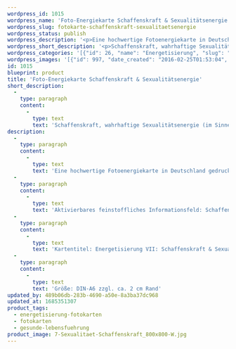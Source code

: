 ```yaml
---
wordpress_id: 1015
wordpress_name: 'Foto-Energiekarte Schaffenskraft & Sexualitätsenergie'
wordpress_slug: fotokarte-schaffenskraft-sexualitaetsenergie
wordpress_status: publish
wordpress_description: '<p>Eine hochwertige Fotoenergiekarte in Deutschland gedruckt und in Handarbeit laminiert. Sie ist in Postkartengröße (DIN-A6) oder kleiner gut zu transportieren und kann auch auf den Körper aufgelegt werden.</p><p>Aktivierbares feinstoffliches Informationsfeld: Schaffenskraft und Sexualitätsenergie sowie dem energetischen Zugang zu den dazugehörigen universellen Wissenspools.</p><p>Kartentitel: Energetisierung VII: Schaffenskraft &amp; Sexualitätsenergie. Reihe: Energetisierung</p><p>Größe: DIN-A6 zzgl. ca. 2 cm Rand</p><p>Andere Formate sind individuell für Sie innerhalb weniger Tage herstellbar. Bitte kontaktieren Sie uns hierfür unter <a href="mailto:info@elvedenverlag.de">info@elvedenverlag.de</a>.</p><p><a href="https://my.feenbaum.de/anwendung-energiebilder-foto-laminiert/">Anwendungshinweise      </a><a href="https://my.feenbaum.de/produktinformationen-fotokarten/">Produktinformationen</a></p>'
wordpress_short_description: '<p>Schaffenskraft, wahrhaftige Sexualitätsenergie (im Sinne einer Ur-Lebensenergie) erfahren</p>'
wordpress_categories: '[{"id": 26, "name": "Energetisierung", "slug": "energetisierung-fotokarten"}, {"id": 23, "name": "Fotokarten", "slug": "fotokarten"}, {"id": 38, "name": "Gesunde Lebensf\u00fchrung", "slug": "gesunde-lebensfuehrung"}]'
wordpress_images: '[{"id": 997, "date_created": "2016-02-25T01:53:04", "date_created_gmt": "2016-02-24T23:53:04", "date_modified": "2016-02-25T01:53:04", "date_modified_gmt": "2016-02-24T23:53:04", "src": "https://my.feenbaum.de/wp-content/uploads/2016/02/7-Sexualitaet-Schaffenskraft_800x800-W.jpg", "name": "7-Sexualitaet-Schaffenskraft_800x800-W", "alt": ""}]'
id: 1015
blueprint: product
title: 'Foto-Energiekarte Schaffenskraft & Sexualitätsenergie'
short_description:
  -
    type: paragraph
    content:
      -
        type: text
        text: 'Schaffenskraft, wahrhaftige Sexualitätsenergie (im Sinne einer Ur-Lebensenergie) erfahren'
description:
  -
    type: paragraph
    content:
      -
        type: text
        text: 'Eine hochwertige Fotoenergiekarte in Deutschland gedruckt und in Handarbeit laminiert. Sie ist in Postkartengröße (DIN-A6) oder kleiner gut zu transportieren und kann auch auf den Körper aufgelegt werden.'
  -
    type: paragraph
    content:
      -
        type: text
        text: 'Aktivierbares feinstoffliches Informationsfeld: Schaffenskraft und Sexualitätsenergie sowie dem energetischen Zugang zu den dazugehörigen universellen Wissenspools.'
  -
    type: paragraph
    content:
      -
        type: text
        text: 'Kartentitel: Energetisierung VII: Schaffenskraft & Sexualitätsenergie. Reihe: Energetisierung'
  -
    type: paragraph
    content:
      -
        type: text
        text: 'Größe: DIN-A6 zzgl. ca. 2 cm Rand'
updated_by: 489b06db-283b-4690-a50e-8a3ba37dc968
updated_at: 1685351307
product_tags:
  - energetisierung-fotokarten
  - fotokarten
  - gesunde-lebensfuehrung
product_image: 7-Sexualitaet-Schaffenskraft_800x800-W.jpg
---
```

